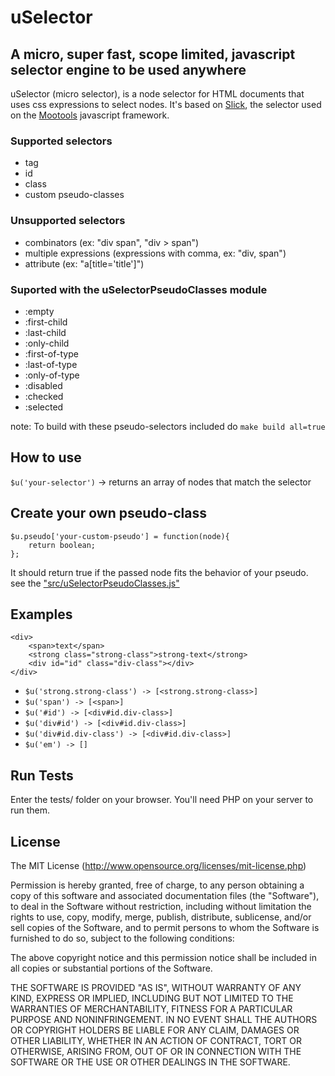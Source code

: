 uSelector
=========
A micro, super fast, scope limited, javascript selector engine to be used anywhere
----------------------------------------------------------------------------------

uSelector (micro selector), is a node selector for HTML documents that uses css expressions to select nodes.
It's based on [Slick](https://github.com/mootools/slick), the selector used on the [Mootools](http://mootools.net) javascript framework.

### Supported selectors
* tag
* id
* class
* custom pseudo-classes

### Unsupported selectors
* combinators (ex: "div span", "div > span")
* multiple expressions (expressions with comma, ex: "div, span")
* attribute (ex: "a[title='title']")

### Suported with the uSelectorPseudoClasses module
* :empty
* :first-child
* :last-child
* :only-child
* :first-of-type
* :last-of-type
* :only-of-type
* :disabled
* :checked
* :selected

note: To build with these pseudo-selectors included do `make build all=true`

How to use
----------

`$u('your-selector')` -> returns an array of nodes that match the selector

Create your own pseudo-class
--------------------------------

	$u.pseudo['your-custom-pseudo'] = function(node){
		return boolean;
	};

It should return true if the passed node fits the behavior of your pseudo. see the ["src/uSelectorPseudoClasses.js"](https://github.com/fabiomcosta/micro-selector/blob/master/src/uSelectorPseudoClasses.js)

Examples
--------

	<div>
		<span>text</span>
		<strong class="strong-class">strong-text</strong>
		<div id="id" class="div-class"></div>
	</div>

* `$u('strong.strong-class') -> [<strong.strong-class>]`
* `$u('span') -> [<span>]`
* `$u('#id') -> [<div#id.div-class>]`
* `$u('div#id') -> [<div#id.div-class>]`
* `$u('div#id.div-class') -> [<div#id.div-class>]`
* `$u('em') -> []`

Run Tests
---------

Enter the tests/ folder on your browser.
You'll need PHP on your server to run them.

License
-------

The MIT License (http://www.opensource.org/licenses/mit-license.php)

Permission is hereby granted, free of charge, to any person
obtaining a copy of this software and associated documentation
files (the "Software"), to deal in the Software without
restriction, including without limitation the rights to use,
copy, modify, merge, publish, distribute, sublicense, and/or sell
copies of the Software, and to permit persons to whom the
Software is furnished to do so, subject to the following
conditions:

The above copyright notice and this permission notice shall be
included in all copies or substantial portions of the Software.

THE SOFTWARE IS PROVIDED "AS IS", WITHOUT WARRANTY OF ANY KIND,
EXPRESS OR IMPLIED, INCLUDING BUT NOT LIMITED TO THE WARRANTIES
OF MERCHANTABILITY, FITNESS FOR A PARTICULAR PURPOSE AND
NONINFRINGEMENT. IN NO EVENT SHALL THE AUTHORS OR COPYRIGHT
HOLDERS BE LIABLE FOR ANY CLAIM, DAMAGES OR OTHER LIABILITY,
WHETHER IN AN ACTION OF CONTRACT, TORT OR OTHERWISE, ARISING
FROM, OUT OF OR IN CONNECTION WITH THE SOFTWARE OR THE USE OR
OTHER DEALINGS IN THE SOFTWARE.
